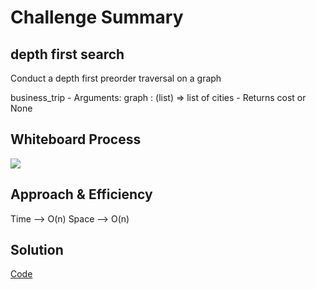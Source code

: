 
# Challenge Summary
## depth first search

Conduct a depth first preorder traversal on a graph

business_trip
    - Arguments:
        graph : (list)  => list of cities
    - Returns cost or None

## Whiteboard Process
<img src='./depth_first_search.JPG'>


## Approach & Efficiency
Time --> O(n)
Space --> O(n)

## Solution
[Code](../graph.py)

